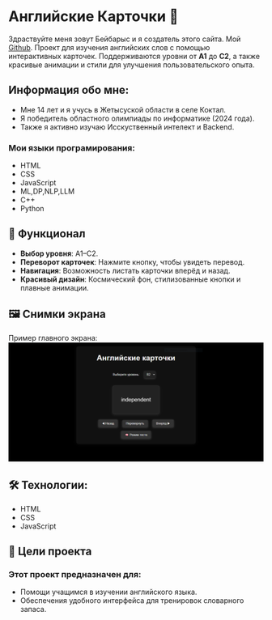 # Английские Карточки 🌟
Здраствуйте меня зовут Бейбарыс и я создатель этого сайта.
Мой [Github](https://github.com/BIKO222).
Проект для изучения английских слов с помощью интерактивных карточек. Поддерживаются уровни от **A1** до **C2**, а также красивые анимации и стили для улучшения пользовательского опыта.
## Информация обо мне:
- Мне  14 лет и я учусь в Жетысуской области в селе Коктал.
- Я победитель областного олимпиады по информатике (2024 года).
- Также я активно изучаю Исскуственный интелект и Backend.
### Мои языки програмирования:
- HTML
- CSS
- JavaScript
- ML,DP,NLP,LLM
- C++
- Python


## 📝 Функционал
- **Выбор уровня**: A1–C2.
- **Переворот карточек**: Нажмите кнопку, чтобы увидеть перевод.
- **Навигация**: Возможность листать карточки вперёд и назад.
- **Красивый дизайн**: Космический фон, стилизованные кнопки и плавные анимации.
  
## 🖼️ Снимки экрана
Пример главного экрана:
![Pages](Снимок.PNG)
## 🛠️ Технологии:
- HTML
- CSS
- JavaScript

## 🎯 Цели проекта
### Этот проект предназначен для:
- Помощи учащимся в изучении английского языка.
- Обеспечения удобного интерфейса для тренировок словарного запаса.
